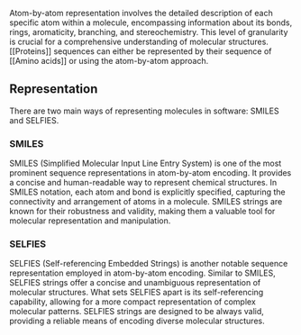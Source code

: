 Atom-by-atom representation involves the detailed description of each specific atom within a molecule, encompassing information about its bonds, rings, aromaticity, branching, and stereochemistry. This level of granularity is crucial for a comprehensive understanding of molecular structures. [[Proteins]] sequences can either be represented by their sequence of [[Amino acids]] or using the atom-by-atom approach. 

## Representation
There are two main ways of representing molecules in software: SMILES and SELFIES.
### SMILES 
SMILES (Simplified Molecular Input Line Entry System) is one of the most prominent sequence representations in atom-by-atom encoding. It provides a concise and human-readable way to represent chemical structures. In SMILES notation, each atom and bond is explicitly specified, capturing the connectivity and arrangement of atoms in a molecule. SMILES strings are known for their robustness and validity, making them a valuable tool for molecular representation and manipulation.
### SELFIES 
SELFIES (Self-referencing Embedded Strings) is another notable sequence representation employed in atom-by-atom encoding. Similar to SMILES, SELFIES strings offer a concise and unambiguous representation of molecular structures. What sets SELFIES apart is its self-referencing capability, allowing for a more compact representation of complex molecular patterns. SELFIES strings are designed to be always valid, providing a reliable means of encoding diverse molecular structures.
